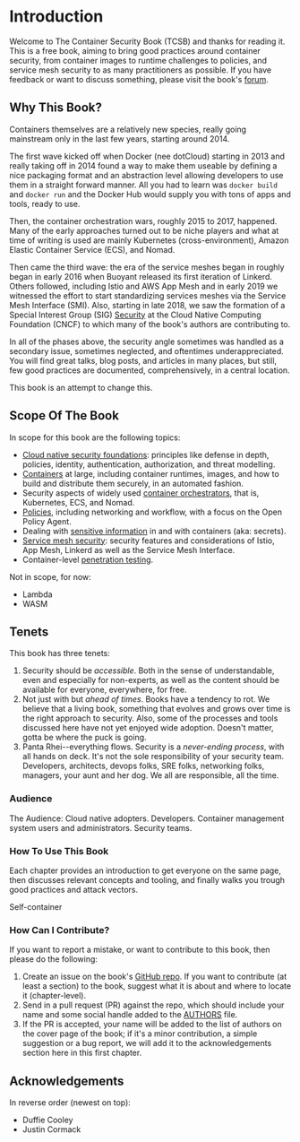 # Introduction

Welcome to The Container Security Book (TCSB) and thanks for reading it.
This is a free book, aiming to bring good practices around container security, from container images to runtime challenges to policies, and service mesh security to as many practitioners as possible. If you have feedback or want to discuss something, please visit the book's [forum](https://community.leanpub.com/c/container-secur).

## Why This Book?

Containers themselves are a relatively new species, really going mainstream only in the last few years, starting around 2014. 

The first wave kicked off when Docker (nee dotCloud) starting in 2013 and really taking off in 2014 found a way to make them useable by defining a nice packaging format and an abstraction level allowing developers to use them in a straight forward manner.
All you had to learn was `docker build` and `docker run` and the Docker Hub would supply you with tons of apps and tools, ready to use.

Then, the container orchestration wars, roughly 2015 to 2017, happened. Many of the early approaches turned out to be niche players and what at time of writing is used are mainly Kubernetes (cross-environment), Amazon Elastic Container Service (ECS), and Nomad.

Then came the third wave: the era of the service meshes began in roughly began in early 2016 when Buoyant released its first iteration of Linkerd. Others followed, including Istio and AWS App Mesh and in early 2019 we witnessed the effort to start standardizing services meshes via the Service Mesh Interface (SMI). Also, starting in late 2018, we saw the formation of a Special Interest Group (SIG) [Security](https://github.com/cncf/sig-security) at the Cloud Native Computing Foundation (CNCF) to which many of the book's authors are contributing to.

In all of the phases above, the security angle sometimes was handled as a secondary issue, sometimes neglected, and oftentimes underappreciated. You will find great talks, blog posts, and articles in many places, but still, few good practices are documented, comprehensively, in a central location.

This book is an attempt to change this.

## Scope Of The Book

In scope for this book are the following topics:

- [Cloud native security foundations](#ch_cn-sec-foundations): principles like defense in depth, policies, identity, authentication, authorization, and threat modelling.
- [Containers](#ch_containers) at large, including container runtimes, images, and how to build and distribute them securely, in an automated fashion.
- Security aspects of widely used [container orchestrators](#ch_co), that is, Kubernetes, ECS, and Nomad.
- [Policies](#ch_policies), including networking and workflow, with a focus on the Open Policy Agent.
- Dealing with [sensitive information](#ch_secrets) in and with containers (aka: secrets).
- [Service mesh security](#ch_meshes): security features and considerations of Istio, App Mesh, Linkerd as well as the Service Mesh Interface.
- Container-level [penetration testing](#ch_pentesting).

Not in scope, for now:

- Lambda
- WASM

## Tenets

This book has three tenets:

1. Security should be *accessible*. Both in the sense of understandable, even and especially for non-experts, as well as the content should be available for everyone, everywhere, for free.
2. Not just with but *ahead of times*. Books have a tendency to rot. We believe that a living book, something that evolves and grows over time is the right approach to security. Also, some of the processes and tools discussed here have not yet enjoyed wide adoption. Doesn't matter, gotta be where the puck is going.
3. Panta Rhei--everything flows. Security is a *never-ending process*, with all hands on deck. It's not the sole responsibility of your security team. Developers, architects, devops folks, SRE folks, networking folks, managers, your aunt and her dog. We all are responsible, all the time.

### Audience
The Audience: Cloud native adopters. Developers. Container management system users and administrators. Security teams.

### How To Use This Book

Each chapter provides an introduction to get everyone on the same page, then discusses relevant concepts and tooling, and finally walks you trough good practices and attack vectors.

Self-container

### How Can I Contribute?

If you want to report a mistake, or want to contribute to this book, then please do the following:

1. Create an issue on the book's [GitHub repo](https://github.com/mhausenblas/the-container-security-book). If you want to contribute (at least a section) to the book, suggest what it is about and where to locate it (chapter-level).
2. Send in a pull request (PR) against the repo, which should include your name and some social handle added to the [AUTHORS](https://github.com/mhausenblas/the-container-security-book/blob/master/AUTHORS) file.
3. If the PR is accepted, your name will be added to the list of authors on the cover page of the book; if it's a minor contribution, a simple suggestion or a bug report, we will add it to the acknowledgements section here in this first chapter.

## Acknowledgements

In reverse order (newest on top):

* Duffie Cooley
* Justin Cormack
